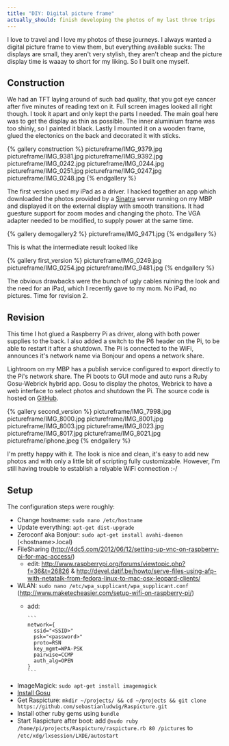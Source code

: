 ```yaml
---
title: "DIY: Digital picture frame"
actually_should: finish developing the photos of my last three trips
---
```


I love to travel and I love my photos of these journeys. I always wanted a digital picture frame to view them, but everything available sucks: The displays are small, they aren't very stylish, they aren't cheap and the picture display time is waaay to short for my liking. So I built one myself.

## Construction

We had an TFT laying around of such bad quality, that you got eye cancer after five minutes of reading text on it. Full screen images looked all right though. I took it apart and only kept the parts I needed. The main goal here was to get the display as thin as possible. The inner aluminium frame was too shiniy, so I painted it black. Lastly I mounted it on a wooden frame, glued the electonics on the back and decorated it with sticks.

{% gallery construction %}
pictureframe/IMG_9379.jpg
pictureframe/IMG_9381.jpg
pictureframe/IMG_9392.jpg
pictureframe/IMG_0242.jpg
pictureframe/IMG_0244.jpg
pictureframe/IMG_0251.jpg
pictureframe/IMG_0247.jpg
pictureframe/IMG_0248.jpg
{% endgallery %}

The first version used my iPad as a driver. I hacked together an app which downloaded the photos provided by a [Sinatra](http://sinatrarb.com/) server running on my MBP and displayed it on the external display with smooth transitions. It had guesture support for zoom modes and changing the photo. The VGA adapter needed to be modified, to supply power at the same time.

{% gallery demogallery2 %}
pictureframe/IMG_9471.jpg
{% endgallery %}

This is what the intermediate result looked like

{% gallery first_version %}
pictureframe/IMG_0249.jpg
pictureframe/IMG_0254.jpg
pictureframe/IMG_9481.jpg
{% endgallery %}

The obvious drawbacks were the bunch of ugly cables ruining the look and the need for an iPad, which I recently gave to my mom. No iPad, no pictures. Time for revision 2.

## Revision

This time I hot glued a Raspberry Pi as driver, along with both power supplies to the back. I also added a switch to the P6 header on the Pi, to be able to restart it after a shutdown. The Pi is connected to the WiFi, announces it's network name via Bonjour and opens a network share.

Lightroom on my MBP has a publish service configured to export directly to the Pi's network share. The Pi boots to GUI mode and auto runs a Ruby Gosu-Webrick hybrid app. Gosu to display the photos, Webrick to have a web interface to select photos and shutdown the Pi. The source code is hosted on [GitHub](http://github.com/sebastianludwig/Raspicture).

{% gallery second_version %}
pictureframe/IMG_7998.jpg
pictureframe/IMG_8000.jpg
pictureframe/IMG_8001.jpg
pictureframe/IMG_8003.jpg
pictureframe/IMG_8023.jpg
pictureframe/IMG_8017.jpg
pictureframe/IMG_8021.jpg
pictureframe/iphone.jpeg
{% endgallery %}

I'm pretty happy with it. The look is nice and clean, it's easy to add new photos and with only a little bit of scripting fully customizable. However, I'm still having trouble to establish a relyable WiFi connection :-/

## Setup

The configuration steps were roughly:

- Change hostname: `sudo nano /etc/hostname`
- Update everything: `apt-get dist-upgrade`
- Zeroconf aka Bonjour: `sudo apt-get install avahi-daemon` (&lt;hostname&gt;.local)
- FileSharing (http://4dc5.com/2012/06/12/setting-up-vnc-on-raspberry-pi-for-mac-access/)
  - edit: http://www.raspberrypi.org/forums/viewtopic.php?f=36&t=26826 & http://devel.datif.be/howto/serve-files-using-afp-with-netatalk-from-fedora-linux-to-mac-osx-leopard-clients/
- WLAN: `sudo nano /etc/wpa_supplicant/wpa_supplicant.conf` (http://www.maketecheasier.com/setup-wifi-on-raspberry-pi/)
  - add:

        ```
        network={
          ssid="<SSID>"
          psk="<password>"
          proto=RSN
          key_mgmt=WPA-PSK
          pairwise=CCMP
          auth_alg=OPEN
        }
        ```

- ImageMagick: `sudo apt-get install imagemagick`
- [Install Gosu](https://github.com/jlnr/gosu/wiki/Getting-Started-on-Raspbian-%28Raspberry-Pi%29)
- Get Raspicture: `mkdir ~/projects/ && cd ~/projects && git clone https://github.com/sebastianludwig/Raspicture.git`
- Install other ruby gems using `bundle`
- Start Raspicture after boot: add `@sudo ruby /home/pi/projects/Raspicture/raspicture.rb 80 /pictures` to `/etc/xdg/lxsession/LXDE/autostart`


